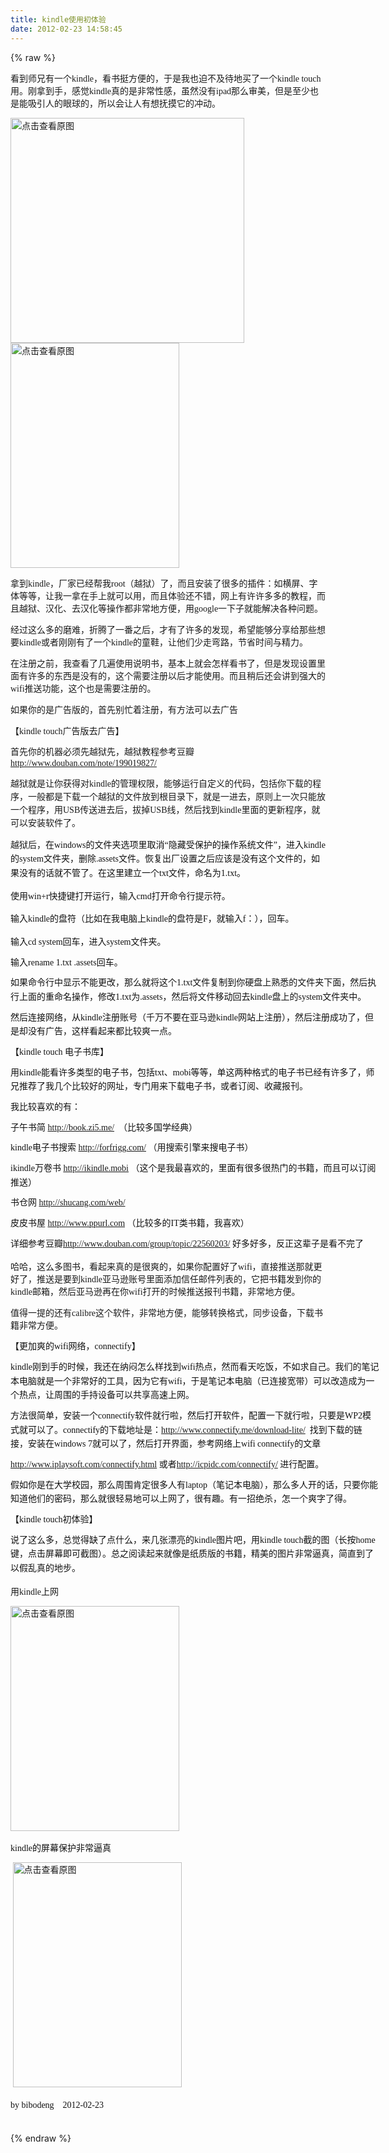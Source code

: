 ```yaml
---
title: kindle使用初体验
date: 2012-02-23 14:58:45
---
```

{% raw %}
<p><span style="font-family:'Microsoft YaHei';font-size:14px;">看到师兄有一个kindle，看书挺方便的，于是我也迫不及待地买了一个kindle touch用。刚拿到手，感觉kindle真的是非常性感，虽然没有ipad那么审美，但是至少也是能吸引人的眼球的，所以会让人有想抚摸它的冲动。</span></p>
<span style="font-family:'Microsoft YaHei';font-size:14px;"> </span><span style="font-family:'Microsoft YaHei';font-size:14px;"> </span><span style="font-family:'Microsoft YaHei';font-size:14px;"> </span><span style="font-family:'Microsoft YaHei';font-size:14px;"> </span><p><span style="font-family:'Microsoft YaHei';font-size:14px;"><a target="_blank" href="/content/plugins/kl_album/upload/201202/afe7d2e4cdcbe2a0ce496789a2327b862012022307455915128.jpg"><img src="/content/plugins/kl_album/upload/201202/afe7d2e4cdcbe2a0ce496789a2327b862012022307455915128.jpg" width="374" height="360" alt="点击查看原图" border="0" /></a><a target="_blank" href="/content/plugins/kl_album/upload/201202/4df2d128e7ef88c994c3f12762b836e2201202291425113903.jpg"><img src="/content/plugins/kl_album/upload/201202/4df2d128e7ef88c994c3f12762b836e2201202291425113903.jpg" width="270" height="360" alt="点击查看原图" border="0" /></a><br />
</span></p>
<span style="font-family:'Microsoft YaHei';font-size:14px;"> </span><span style="font-family:'Microsoft YaHei';font-size:14px;"> </span><span style="font-family:'Microsoft YaHei';font-size:14px;"> </span><span style="font-family:'Microsoft YaHei';font-size:14px;"> </span><p><span style="font-family:'Microsoft YaHei';font-size:14px;">拿到kindle，厂家已经帮我root（越狱）了，而且安装了很多的插件：如横屏、字体等等，让我一拿在手上就可以用，而且体验还不错，网上有许许多多的教程，而且越狱、汉化、去汉化等操作都非常地方便，用google一下子就能解决各种问题。</span></p>
<span style="font-family:'Microsoft YaHei';font-size:14px;"> </span><span style="font-family:'Microsoft YaHei';font-size:14px;"> </span><span style="font-family:'Microsoft YaHei';font-size:14px;"> </span><span style="font-family:'Microsoft YaHei';font-size:14px;"> </span><p><span style="font-family:'Microsoft YaHei';font-size:14px;">经过这么多的磨难，折腾了一番之后，才有了许多的发现，希望能够分享给那些想要kindle或者刚刚有了一个kindle的童鞋，让他们少走弯路，节省时间与精力。</span></p>
<span style="font-family:'Microsoft YaHei';font-size:14px;"> </span><span style="font-family:'Microsoft YaHei';font-size:14px;"> </span><span style="font-family:'Microsoft YaHei';font-size:14px;"> </span><span style="font-family:'Microsoft YaHei';font-size:14px;"> </span><p><span style="font-family:'Microsoft YaHei';font-size:14px;">在注册之前，我查看了几遍使用说明书，基本上就会怎样看书了，但是发现设置里面有许多的东西是没有的，这个需要注册以后才能使用。而且稍后还会讲到强大的wifi推送功能，这个也是需要注册的。</span></p>
<span style="font-family:'Microsoft YaHei';font-size:14px;"> </span><span style="font-family:'Microsoft YaHei';font-size:14px;"> </span><span style="font-family:'Microsoft YaHei';font-size:14px;"> </span><span style="font-family:'Microsoft YaHei';font-size:14px;"> </span><p><span style="font-family:'Microsoft YaHei';font-size:14px;">如果你的是广告版的，首先别忙着注册，有方法可以去广告</span></p>
<span style="font-family:'Microsoft YaHei';font-size:14px;"> </span><span style="font-family:'Microsoft YaHei';font-size:14px;"> </span><span style="font-family:'Microsoft YaHei';font-size:14px;"> </span><span style="font-family:'Microsoft YaHei';font-size:14px;"> </span><p><span style="font-family:'Microsoft YaHei';font-size:14px;">【kindle touch广告版去广告】</span></p>
<span style="font-family:'Microsoft YaHei';font-size:14px;"> </span><span style="font-family:'Microsoft YaHei';font-size:14px;"> </span><span style="font-family:'Microsoft YaHei';font-size:14px;"> </span><span style="font-family:'Microsoft YaHei';font-size:14px;"> </span><p><span style="line-height:21px;font-family:'Microsoft YaHei';font-size:14px;">首先你的机器必须先越狱先，越狱教程参考豆瓣</span><a href="http://www.douban.com/note/199019827/"><span style="font-family:'Microsoft YaHei';font-size:14px;">http://www.douban.com/note/199019827/</span></a></p>
<span style="font-family:'Microsoft YaHei';font-size:14px;"> </span><span style="font-family:'Microsoft YaHei';font-size:14px;"> </span><span style="font-family:'Microsoft YaHei';font-size:14px;"> </span><span style="font-family:'Microsoft YaHei';font-size:14px;"> </span><p><span style="line-height:21px;font-family:'Microsoft YaHei';font-size:14px;">越狱就是让你获得对kindle的管理权限，能够运行自定义的代码，包括你下载的程序，一般都是下载一个越狱的文件放到根目录下，就是一进去，原则上一次只能放一个程序，用USB传送进去后，拔掉USB线，然后找到kindle里面的更新程序，就可以安装软件了。</span></p>
<span style="font-family:'Microsoft YaHei';font-size:14px;"> </span><span style="font-family:'Microsoft YaHei';font-size:14px;"> </span><span style="font-family:'Microsoft YaHei';font-size:14px;"> </span><span style="font-family:'Microsoft YaHei';font-size:14px;"> </span><p><span style="line-height:21px;font-family:'Microsoft YaHei';font-size:14px;">越狱后，</span><span style="color:#111111;line-height:1.62;white-space:pre-wrap;font-family:'Microsoft YaHei';font-size:14px;">在windows的文件夹选项里取消“隐藏受保护的操作系统文件”，进入kindle的system文件夹，删除.assets文件。恢复出厂设置之后应该是没有这个文件的，如果没有的话就不管了。在这里建立一个txt文件，命名为1.txt。</span></p>
<span style="font-family:'Microsoft YaHei';font-size:14px;"> </span><span style="font-family:'Microsoft YaHei';font-size:14px;"> </span><span style="font-family:'Microsoft YaHei';font-size:14px;"> </span><span style="font-family:'Microsoft YaHei';font-size:14px;"> </span><p><span style="color:#111111;line-height:1.62;white-space:pre-wrap;font-family:'Microsoft YaHei';font-size:14px;">使用win+r快捷键打开运行，输入cmd打开命令行提示符。</span></p>
<span style="font-family:'Microsoft YaHei';font-size:14px;"> </span><span style="font-family:'Microsoft YaHei';font-size:14px;"> </span><span style="font-family:'Microsoft YaHei';font-size:14px;"> </span><span style="font-family:'Microsoft YaHei';font-size:14px;"> </span><p><span style="color:#111111;line-height:1.62;white-space:pre-wrap;font-family:'Microsoft YaHei';font-size:14px;">输入kindle的盘符（比如在我电脑上kindle的盘符是F，就输入f：），回车。</span></p>
<span style="font-family:'Microsoft YaHei';font-size:14px;"> </span><span style="font-family:'Microsoft YaHei';font-size:14px;"> </span><span style="font-family:'Microsoft YaHei';font-size:14px;"> </span><span style="font-family:'Microsoft YaHei';font-size:14px;"> </span><pre class="note" style="margin-top:10px;margin-bottom:0px;padding-top:0px;padding-right:0px;padding-bottom:0px;padding-left:0px;font-size:13px;line-height:1.62;font-family:Arial, Helvetica, sans-serif;word-wrap:break-word;white-space:pre-wrap;width:590px;overflow-x:hidden;overflow-y:hidden;color:#111111;"><span style="font-family:'Microsoft YaHei';font-size:14px;">输入cd system回车，进入system文件夹。</span></pre><pre class="note" style="margin-top:10px;margin-bottom:0px;padding-top:0px;padding-right:0px;padding-bottom:0px;padding-left:0px;font-size:13px;line-height:1.62;font-family:Arial, Helvetica, sans-serif;word-wrap:break-word;white-space:pre-wrap;width:590px;overflow-x:hidden;overflow-y:hidden;color:#111111;"><span style="font-family:'Microsoft YaHei';font-size:14px;">输入rename 1.txt .assets回车。</span></pre><pre class="note" style="margin-top:10px;margin-bottom:0px;padding-top:0px;padding-right:0px;padding-bottom:0px;padding-left:0px;font-size:13px;line-height:1.62;font-family:Arial, Helvetica, sans-serif;word-wrap:break-word;white-space:pre-wrap;width:590px;overflow-x:hidden;overflow-y:hidden;color:#111111;"><span style="font-family:'Microsoft YaHei';font-size:14px;">如果命令行中显示不能更改，那么就将这个1.txt文件复制到你硬盘上熟悉的文件夹下面，然后执行上面的重命名操作，修改1.txt为.assets，然后将文件移动回去kindle盘上的system文件夹中。</span></pre><pre class="note" style="margin-top:10px;margin-bottom:0px;padding-top:0px;padding-right:0px;padding-bottom:0px;padding-left:0px;font-size:13px;line-height:1.62;font-family:Arial, Helvetica, sans-serif;word-wrap:break-word;white-space:pre-wrap;width:590px;overflow-x:hidden;overflow-y:hidden;color:#111111;"><span style="font-family:'Microsoft YaHei';font-size:14px;">然后连接网络，从kindle注册账号（千万不要在亚马逊kindle网站上注册），然后注册成功了，但是却没有广告，这样看起来都比较爽一点。</span></pre><pre class="note" style="margin-top:10px;margin-bottom:0px;padding-top:0px;padding-right:0px;padding-bottom:0px;padding-left:0px;font-size:13px;line-height:1.62;font-family:Arial, Helvetica, sans-serif;word-wrap:break-word;white-space:pre-wrap;width:590px;overflow-x:hidden;overflow-y:hidden;color:#111111;"><span style="font-family:'Microsoft YaHei';font-size:14px;">【kindle touch 电子书库】</span></pre><pre class="note" style="margin-top:10px;margin-bottom:0px;padding-top:0px;padding-right:0px;padding-bottom:0px;padding-left:0px;font-size:13px;line-height:1.62;font-family:Arial, Helvetica, sans-serif;word-wrap:break-word;white-space:pre-wrap;width:590px;overflow-x:hidden;overflow-y:hidden;color:#111111;"><span style="font-family:'Microsoft YaHei';font-size:14px;">用kindle能看许多类型的电子书，包括txt、mobi等等，单这两种格式的电子书已经有许多了，师兄推荐了我几个比较好的网址，专门用来下载电子书，或者订阅、收藏报刊。</span></pre><pre class="note" style="margin-top:10px;margin-bottom:0px;padding-top:0px;padding-right:0px;padding-bottom:0px;padding-left:0px;font-size:13px;line-height:1.62;font-family:Arial, Helvetica, sans-serif;word-wrap:break-word;white-space:pre-wrap;width:590px;overflow-x:hidden;overflow-y:hidden;color:#111111;"><span style="font-family:'Microsoft YaHei';font-size:14px;">我比较喜欢的有：</span></pre><pre class="note" style="margin-top:10px;margin-bottom:0px;padding-top:0px;padding-right:0px;padding-bottom:0px;padding-left:0px;font-size:13px;line-height:1.62;font-family:Arial, Helvetica, sans-serif;word-wrap:break-word;white-space:pre-wrap;width:590px;overflow-x:hidden;overflow-y:hidden;color:#111111;"><span style="font-family:'Microsoft YaHei';font-size:14px;">子午书简 </span><a href="http://book.zi5.me/"><span style="font-family:'Microsoft YaHei';font-size:14px;">http://book.zi5.me/</span></a><span style="font-family:'Microsoft YaHei';font-size:14px;">  （比较多国学经典）</span></pre><pre class="note" style="margin-top:10px;margin-bottom:0px;padding-top:0px;padding-right:0px;padding-bottom:0px;padding-left:0px;font-size:13px;line-height:1.62;font-family:Arial, Helvetica, sans-serif;word-wrap:break-word;white-space:pre-wrap;width:590px;overflow-x:hidden;overflow-y:hidden;color:#111111;"><span style="font-family:'Microsoft YaHei';font-size:14px;">kindle电子书搜索 </span><a href="http://forfrigg.com/"><span style="font-family:'Microsoft YaHei';font-size:14px;">http://forfrigg.com/</span></a><span style="font-family:'Microsoft YaHei';font-size:14px;"> （用搜索引擎来搜电子书）</span></pre><pre class="note" style="margin-top:10px;margin-bottom:0px;padding-top:0px;padding-right:0px;padding-bottom:0px;padding-left:0px;font-size:13px;line-height:1.62;font-family:Arial, Helvetica, sans-serif;word-wrap:break-word;white-space:pre-wrap;width:590px;overflow-x:hidden;overflow-y:hidden;color:#111111;"><span style="font-family:'Microsoft YaHei';font-size:14px;">ikindle万卷书 </span><a href="http://ikindle.mobi/"><span style="font-family:'Microsoft YaHei';font-size:14px;">http://ikindle.mobi</span></a><span style="font-family:'Microsoft YaHei';font-size:14px;"> （这个是我最喜欢的，里面有很多很热门的书籍，而且可以订阅推送）</span></pre><pre class="note" style="margin-top:10px;margin-bottom:0px;padding-top:0px;padding-right:0px;padding-bottom:0px;padding-left:0px;font-size:13px;line-height:1.62;font-family:Arial, Helvetica, sans-serif;word-wrap:break-word;white-space:pre-wrap;width:590px;overflow-x:hidden;overflow-y:hidden;color:#111111;"><span style="font-family:'Microsoft YaHei';font-size:14px;">书仓网 </span><a href="http://shucang.com/web/"><span style="font-family:'Microsoft YaHei';font-size:14px;">http://shucang.com/web/</span></a><span style="font-family:'Microsoft YaHei';font-size:14px;"> </span></pre><pre class="note" style="margin-top:10px;margin-bottom:0px;padding-top:0px;padding-right:0px;padding-bottom:0px;padding-left:0px;font-size:13px;line-height:1.62;font-family:Arial, Helvetica, sans-serif;word-wrap:break-word;white-space:pre-wrap;width:590px;overflow-x:hidden;overflow-y:hidden;color:#111111;"><span style="font-family:'Microsoft YaHei';font-size:14px;">皮皮书屋 </span><a href="http://www.ppurl.com/"><span style="font-family:'Microsoft YaHei';font-size:14px;">http://www.ppurl.com</span></a><span style="font-family:'Microsoft YaHei';font-size:14px;"> （比较多的IT类书籍，我喜欢）</span></pre><pre class="note" style="margin-top:10px;margin-bottom:0px;padding-top:0px;padding-right:0px;padding-bottom:0px;padding-left:0px;font-size:13px;line-height:1.62;font-family:Arial, Helvetica, sans-serif;word-wrap:break-word;white-space:pre-wrap;width:590px;overflow-x:hidden;overflow-y:hidden;color:#111111;"><span style="font-family:'Microsoft YaHei';font-size:14px;">详细参考豆瓣</span><a href="http://www.douban.com/group/topic/22560203/"><span style="font-family:'Microsoft YaHei';font-size:14px;">http://www.douban.com/group/topic/22560203/</span></a><span style="font-family:'Microsoft YaHei';font-size:14px;"> 好多好多，反正这辈子是看不完了</span></pre><p><span style="font-family:'Microsoft YaHei';font-size:14px;">哈哈，这么多图书，看起来真的是很爽的，如果你配置好了wifi，直接推送那就更好了，推送是要到kindle亚马逊账号里面添加信任邮件列表的，它把书籍发到你的kindle邮箱，然后亚马逊再在你wifi打开的时候推送报刊书籍，非常地方便。</span></p>
<span style="font-family:'Microsoft YaHei';font-size:14px;"> </span><span style="font-family:'Microsoft YaHei';font-size:14px;"> </span><p><span style="font-family:'Microsoft YaHei';font-size:14px;">值得一提的还有calibre这个软件，非常地方便，能够转换格式，同步设备，下载书籍非常方便。</span></p>
<span style="font-family:'Microsoft YaHei';font-size:14px;"> </span><span style="font-family:'Microsoft YaHei';font-size:14px;"> </span><pre class="note" style="margin-top:10px;margin-bottom:0px;padding-top:0px;padding-right:0px;padding-bottom:0px;padding-left:0px;font-size:13px;line-height:1.62;font-family:Arial, Helvetica, sans-serif;word-wrap:break-word;white-space:pre-wrap;width:590px;overflow-x:hidden;overflow-y:hidden;color:#111111;"><span style="font-family:'Microsoft YaHei';font-size:14px;">【更加爽的wifi网络，connectify】</span></pre><pre class="note" style="margin-top:10px;margin-bottom:0px;padding-top:0px;padding-right:0px;padding-bottom:0px;padding-left:0px;font-size:13px;line-height:1.62;font-family:Arial, Helvetica, sans-serif;word-wrap:break-word;white-space:pre-wrap;width:590px;overflow-x:hidden;overflow-y:hidden;color:#111111;"><span style="font-family:'Microsoft YaHei';font-size:14px;">kindle刚到手的时候，我还在纳闷怎么样找到wifi热点，然而看天吃饭，不如求自己。我们的笔记本电脑就是一个非常好的工具，因为它有wifi，于是笔记本电脑（已连接宽带）可以改造成为一个热点，让周围的手持设备可以共享高速上网。</span></pre><pre class="note" style="margin-top:10px;margin-bottom:0px;padding-top:0px;padding-right:0px;padding-bottom:0px;padding-left:0px;font-size:13px;line-height:1.62;font-family:Arial, Helvetica, sans-serif;word-wrap:break-word;white-space:pre-wrap;width:590px;overflow-x:hidden;overflow-y:hidden;color:#111111;"><span style="font-family:'Microsoft YaHei';font-size:14px;">方法很简单，安装一个connectify软件就行啦，然后打开软件，配置一下就行啦，只要是WP2模式就可以了。connectify的下载地址是：</span><a href="http://www.connectify.me/download-lite/"><span style="font-family:'Microsoft YaHei';font-size:14px;">http://www.connectify.me/download-lite/</span></a><span style="font-family:'Microsoft YaHei';font-size:14px;">  找到下载的链接，安装在windows 7就可以了，然后打开界面，参考网络上wifi connectify的文章</span></pre><pre class="note" style="margin-top:10px;margin-bottom:0px;padding-top:0px;padding-right:0px;padding-bottom:0px;padding-left:0px;font-size:13px;line-height:1.62;font-family:Arial, Helvetica, sans-serif;word-wrap:break-word;white-space:pre-wrap;width:590px;overflow-x:hidden;overflow-y:hidden;color:#111111;"><a href="http://www.iplaysoft.com/connectify.html"><span style="font-family:'Microsoft YaHei';font-size:14px;">http://www.iplaysoft.com/connectify.html</span></a><span style="font-family:'Microsoft YaHei';font-size:14px;"> 或者</span><a href="http://icpidc.com/connectify/"><span style="font-family:'Microsoft YaHei';font-size:14px;">http://icpidc.com/connectify/</span></a><span style="font-family:'Microsoft YaHei';font-size:14px;"> 进行配置。</span></pre><pre class="note" style="margin-top:10px;margin-bottom:0px;padding-top:0px;padding-right:0px;padding-bottom:0px;padding-left:0px;font-size:13px;line-height:1.62;font-family:Arial, Helvetica, sans-serif;word-wrap:break-word;white-space:pre-wrap;width:590px;overflow-x:hidden;overflow-y:hidden;color:#111111;"><span style="font-family:'Microsoft YaHei';font-size:14px;">假如你是在大学校园，那么周围肯定很多人有laptop（笔记本电脑），那么多人开的话，只要你能知道他们的密码，那么就很轻易地可以上网了，很有趣。有一招绝杀，怎一个爽字了得。</span></pre><pre class="note" style="margin-top:10px;margin-bottom:0px;padding-top:0px;padding-right:0px;padding-bottom:0px;padding-left:0px;font-size:13px;line-height:1.62;font-family:Arial, Helvetica, sans-serif;word-wrap:break-word;white-space:pre-wrap;width:590px;overflow-x:hidden;overflow-y:hidden;color:#111111;"><span style="font-family:'Microsoft YaHei';font-size:14px;">【kindle touch初体验】</span></pre><pre class="note" style="margin-top:10px;margin-bottom:0px;padding-top:0px;padding-right:0px;padding-bottom:0px;padding-left:0px;font-size:13px;line-height:1.62;font-family:Arial, Helvetica, sans-serif;word-wrap:break-word;white-space:pre-wrap;width:590px;overflow-x:hidden;overflow-y:hidden;color:#111111;"><span style="font-family:'Microsoft YaHei';font-size:14px;">说了这么多，总觉得缺了点什么，来几张漂亮的kindle图片吧，用kindle touch截的图（长按home键，点击屏幕即可截图）。总之阅读起来就像是纸质版的书籍，精美的图片非常逼真，简直到了以假乱真的地步。</span></pre><p><span style="font-family:'Microsoft YaHei';font-size:14px;">用kindle上网 </span></p>
<pre class="note" style="margin-top:10px;margin-bottom:0px;padding-top:0px;padding-right:0px;padding-bottom:0px;padding-left:0px;font-size:13px;line-height:1.62;font-family:Arial, Helvetica, sans-serif;word-wrap:break-word;white-space:pre-wrap;width:590px;overflow-x:hidden;overflow-y:hidden;color:#111111;"><span style="font-family:'Microsoft YaHei';font-size:14px;"><a target="_blank" href="/content/plugins/kl_album/upload/201202/9cab23c40a23fcc7889c1ea6c5400d982012022307421532507.gif"><img src="/content/plugins/kl_album/upload/201202/9cab23c40a23fcc7889c1ea6c5400d982012022307421532507.gif" width="270" height="360" alt="点击查看原图" border="0" /></a> </span></pre><pre class="note" style="margin-top:10px;margin-bottom:0px;padding-top:0px;padding-right:0px;padding-bottom:0px;padding-left:0px;font-size:13px;line-height:1.62;font-family:Arial, Helvetica, sans-serif;word-wrap:break-word;white-space:pre-wrap;width:590px;overflow-x:hidden;overflow-y:hidden;color:#111111;"><span style="font-family:'Microsoft YaHei';font-size:14px;">kindle的屏幕保护非常逼真</span></pre><pre class="note" style="margin-top:10px;margin-bottom:0px;padding-top:0px;padding-right:0px;padding-bottom:0px;padding-left:0px;font-size:13px;line-height:1.62;font-family:Arial, Helvetica, sans-serif;word-wrap:break-word;white-space:pre-wrap;width:590px;overflow-x:hidden;overflow-y:hidden;color:#111111;"><span style="font-family:'Microsoft YaHei';font-size:14px;"> <a target="_blank" href="/content/plugins/kl_album/upload/201202/e553fe6e78543d907beae63e6ad173532012022307421411392.gif"><img src="/content/plugins/kl_album/upload/201202/e553fe6e78543d907beae63e6ad173532012022307421411392.gif" width="270" height="360" alt="点击查看原图" border="0" /></a></span></pre><pre class="note" style="margin-top:10px;margin-bottom:0px;padding-top:0px;padding-right:0px;padding-bottom:0px;padding-left:0px;font-size:13px;line-height:1.62;font-family:Arial, Helvetica, sans-serif;word-wrap:break-word;white-space:pre-wrap;width:590px;overflow-x:hidden;overflow-y:hidden;color:#111111;"><span style="font-family:'Microsoft YaHei';font-size:14px;">by bibodeng    2012-02-23 </span></pre><pre class="note" style="margin-top:10px;margin-bottom:0px;padding-top:0px;padding-right:0px;padding-bottom:0px;padding-left:0px;font-size:13px;line-height:1.62;font-family:Arial, Helvetica, sans-serif;word-wrap:break-word;white-space:pre-wrap;width:590px;overflow-x:hidden;overflow-y:hidden;color:#111111;"><span style="font-family:'Microsoft YaHei';font-size:14px;"> </span></pre>{% endraw %}
